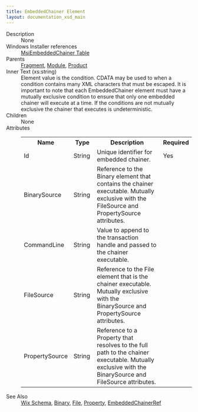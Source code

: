 ```yaml
---
title: EmbeddedChainer Element
layout: documentation_xsd_main
---
```

<dl>
  <dt>Description</dt>
  <dd>None</dd>
  <dt>Windows Installer references</dt>
  <dd>
    <a href="http://msdn.microsoft.com/library/bb736316.aspx" target="_blank">MsiEmbeddedChainer  Table</a>
  </dd>
  <dt>Parents</dt>
  <dd>
    <a href="../fragment/">Fragment</a>, <a href="../module/">Module</a>, <a href="../product/">Product</a></dd>
  <dt>Inner Text (xs:string)</dt>
  <dd>                             Element value is the condition.  CDATA may be used to when a condition contains many XML characters                             that must be escaped.  It is important to note that each EmbeddedChainer element must have a mutually exclusive condition                             to ensure that only one embedded chainer will execute at a time. If the conditions are not mutually exclusive the chainer                             that executes is undeterministic.                         </dd>
  <dt>Children</dt>
  <dd>None</dd>
  <dt>Attributes</dt>
  <dd>
    <table cellspacing="0" cellpadding="0" class="schema">
      <tr>
        <th width="15%">Name</th>
        <th width="15%">Type</th>
        <th width="65%">Description</th>
        <th width="15%">Required</th>
      </tr>
      <tr>
        <td>Id</td>
        <td>String</td>
        <td>Unique identifier for embedded chainer.</td>
        <td>Yes</td>
      </tr>
      <tr>
        <td>BinarySource</td>
        <td>String</td>
        <td>                                 Reference to the Binary element that contains the chainer executable. Mutually exclusive with                                 the FileSource and PropertySource attributes.                             </td>
        <td>&nbsp;</td>
      </tr>
      <tr>
        <td>CommandLine</td>
        <td>String</td>
        <td>Value to append to the transaction handle and passed to the chainer executable.</td>
        <td>&nbsp;</td>
      </tr>
      <tr>
        <td>FileSource</td>
        <td>String</td>
        <td>                                 Reference to the File element that is the chainer executable. Mutually exclusive with                                 the BinarySource and PropertySource attributes.                             </td>
        <td>&nbsp;</td>
      </tr>
      <tr>
        <td>PropertySource</td>
        <td>String</td>
        <td>                                 Reference to a Property that resolves to the full path to the chainer executable. Mutually exclusive with                                 the BinarySource and FileSource attributes.                             </td>
        <td>&nbsp;</td>
      </tr>
    </table>
  </dd>
  <dt>See Also</dt>
  <dd>
    <a href="../wix">Wix Schema</a>, <a href="../binary/">Binary</a>, <a href="../file/">File</a>, <a href="../property/">Property</a>, <a href="../embeddedchainerref/">EmbeddedChainerRef</a></dd>
</dl>
